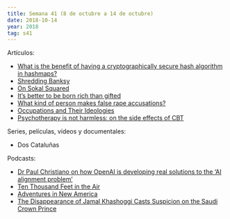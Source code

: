 ```yaml
---
title: Semana 41 (8 de octubre a 14 de octubre)
date: 2018-10-14
year: 2018
tag: s41
---
```


Artículos:

- [What is the benefit of having a cryptographically secure hash algorithm in hashmaps?](https://security.stackexchange.com/a/195138)
- [Shredding Banksy](https://www.arthistorynews.com/articles/5303_Shredding_Banksy)
- [On Sokal Squared](https://thingofthings.wordpress.com/2018/10/10/on-sokal-squared/)
- [It’s better to be born rich than gifted](https://www.washingtonpost.com/business/2018/10/09/its-better-be-born-rich-than-talented)
- [What kind of person makes false rape accusations?](https://qz.com/980766/the-truth-about-false-rape-accusations/)
- [Occupations and Their Ideologies](https://theotherlifenow.com/occupations-and-their-ideologies/)
- [Psychotherapy is not harmless: on the side effects of CBT](https://aeon.co/ideas/psychotherapy-is-not-harmless-on-the-side-effects-of-cbt)


Series, películas, vídeos y documentales:

- Dos Cataluñas

Podcasts:

- [Dr Paul Christiano on how OpenAI is developing real solutions to the ‘AI alignment problem’](https://80000hours.org/podcast/episodes/paul-christiano-ai-alignment-solutions/)
- [Ten Thousand Feet in the Air](https://thisiscriminal.com/episode-100-ten-thousand-feet-in-the-air-10-5-18)
- [Adventures in New America](http://www.nightvalepresents.com/adventuresinnewamerica/)
- [The Disappearance of Jamal Khashoggi Casts Suspicion on the Saudi Crown Prince](https://www.newyorker.com/podcast/political-scene/the-disappearance-of-jamal-khashoggi-casts-suspicion-on-the-saudi-crown-prince-mohammed-bin-salman)
